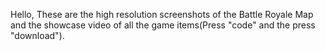 Hello,
These are the high resolution screenshots of the Battle Royale Map and the showcase video of all the game items(Press "code" and the press "download").

